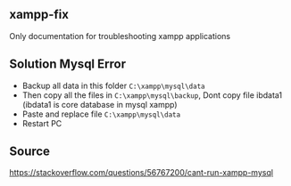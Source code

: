 ## xampp-fix

Only documentation for troubleshooting xampp applications

## Solution Mysql Error

- Backup all data in this folder `C:\xampp\mysql\data`
- Then copy all the files in `C:\xampp\mysql\backup`, Dont copy file ibdata1 (ibdata1 is core database in mysql xampp)
- Paste and replace file `C:\xampp\mysql\data`
- Restart PC

## Source

https://stackoverflow.com/questions/56767200/cant-run-xampp-mysql
